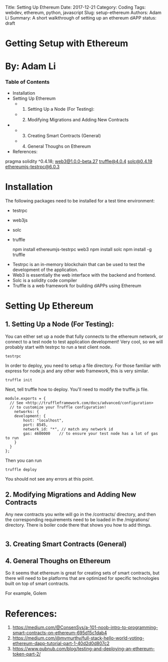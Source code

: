 Title: Setting Up Ethereum 
Date: 2017-12-21
Category: Coding
Tags: webdev, ethereum, python, javascript
Slug: setup-ethereum
Authors: Adam Li
Summary: A short walkthrough of setting up an ethereum dAPP
status: draft

# Getting Setup with Ethereum
# By: Adam Li
### Table of Contents
<!-- MarkdownTOC -->

- Installation
- Setting Up Ethereum
    - 1. Setting Up a Node \(For Testing\):
    - 2. Modifying Migrations and Adding New Contracts
- 
    - 3. Creating Smart Contracts \(General\)
    - 4. General Thoughs on Ethereum
- References:

<!-- /MarkdownTOC -->

pragma solidity ^0.4.18;
web3@1.0.0-beta.27
truffle@4.0.4 
solc@0.4.19 
ethereumjs-testrpc@6.0.3 

# Installation
The following packages need to be installed for a test time environment:
* testrpc
* web3js
* solc
* truffle

    npm install ethereumjs-testrpc web3
    npm install solc
    npm install -g truffle

- Testrpc is an in-memory blockchain that can be used to test the development of the application.
- Web3 is essentially the web interface with the backend and frontend.
- Solc is a solidity code compiler
- Truffle is a web framework for building dAPPs using Ethereum

# Setting Up Ethereum
## 1. Setting Up a Node (For Testing):
You can either set up a node that fully connects to the ethereum network, or connect to a test node to test application development! Very cool, so we will probably start with testrpc to run a test client node.

    testrpc

In order to deploy, you need to setup a file directory. For those familiar with express for node.js and any other web framework, this is very similar.

    truffle init

Next, tell truffle how to deploy. You'll need to modify the truffle.js file.
    
    module.exports = {
      // See <http://truffleframework.com/docs/advanced/configuration>
      // to customize your Truffle configuration!
        networks: {
        development: {
            host: "localhost",
            port: 8545,
            network_id: "*", // match any network id
            gas: 4600000    // to ensure your test node has a lot of gas to run
        }
      }
    };

Then you can run

    truffle deploy

You should not see any errors at this point.

## 2. Modifying Migrations and Adding New Contracts
Any new contracts you write will go in the /contracts/ directory, and then the corresponding requirements need to be loaded in the /migrations/ directory. There is boiler code there that shows you how to add things.

#

## 3. Creating Smart Contracts (General)

## 4. General Thoughs on Ethereum
So it seems that ethereum is great for creating sets of smart contracts, but there will need to be platforms that are optimized for specific technologies built on top of smart contracts.

For example, Golem

# References:
1. https://medium.com/@ConsenSys/a-101-noob-intro-to-programming-smart-contracts-on-ethereum-695d15c1dab4
2. https://medium.com/@mvmurthy/full-stack-hello-world-voting-ethereum-dapp-tutorial-part-1-40d2d0d807c2
3. https://www.pubnub.com/blog/testing-and-deploying-an-ethereum-token-part-2/
